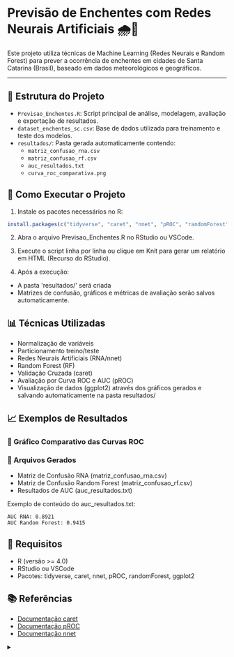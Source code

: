 # Previsão de Enchentes com Redes Neurais Artificiais 🌧️🤖

Este projeto utiliza técnicas de Machine Learning (Redes Neurais e Random Forest) para prever a ocorrência de enchentes em cidades de Santa Catarina (Brasil), baseado em dados meteorológicos e geográficos.

---

## 📁 Estrutura do Projeto

- `Previsao_Enchentes.R`: Script principal de análise, modelagem, avaliação e exportação de resultados.
- `dataset_enchentes_sc.csv`: Base de dados utilizada para treinamento e teste dos modelos.
- `resultados/`: Pasta gerada automaticamente contendo:
  - `matriz_confusao_rna.csv`
  - `matriz_confusao_rf.csv`
  - `auc_resultados.txt`
  - `curva_roc_comparativa.png`

## 🚀 Como Executar o Projeto

1. Instale os pacotes necessários no R:

```r
install.packages(c("tidyverse", "caret", "nnet", "pROC", "randomForest", "ggplot2"))
```

2. Abra o arquivo Previsao_Enchentes.R no RStudio ou VSCode.

3. Execute o script linha por linha ou clique em Knit para gerar um relatório em HTML (Recurso do RStudio). 

4. Após a execução:

- A pasta 'resultados/' será criada
- Matrizes de confusão, gráficos e métricas de avaliação serão salvos automaticamente.

## 📊 Técnicas Utilizadas

- Normalização de variáveis
- Particionamento treino/teste
- Redes Neurais Artificiais (RNA/nnet)
- Random Forest (RF)
- Validação Cruzada (caret)
- Avaliação por Curva ROC e AUC (pROC)
- Visualização de dados (ggplot2) através dos gráficos gerados e salvando automaticamente na pasta resultados/


## 📈 Exemplos de Resultados

### 🎯 Gráfico Comparativo das Curvas ROC

<p align="center">

### 📄 Arquivos Gerados

- Matriz de Confusão RNA (matriz_confusao_rna.csv)
- Matriz de Confusão Random Forest (matriz_confusao_rf.csv)
- Resultados de AUC (auc_resultados.txt)

Exemplo de conteúdo do auc_resultados.txt:

```nginx
AUC RNA: 0.8921
AUC Random Forest: 0.9415
```

## 📜 Requisitos

- R (versão >= 4.0)
- RStudio ou VSCode
- Pacotes: tidyverse, caret, nnet, pROC, randomForest, ggplot2

## 📚 Referências

- [Documentação caret](https://topepo.github.io/caret/index.html)
- [Documentação pROC](https://cran.r-project.org/web/packages/pROC/pROC.pdf)
- [Documentação nnet](https://cran.r-project.org/web/packages/nnet/nnet.pdf)

<details>

<summary></summary>

### ✍️ Autoria
Projeto desenvolvido para o Mestrado Profissional em Computação Aplicada - UNIVALI<br>
Matéria: INTRODUÇÃO A INTELIGÊNCIA ARTIFICIAL<br>
Professores:
<br>
 - Anita Maria da Rocha Fernandes
 - Raimundo Celeste Ghizoni Teive
 - Rudimar Luiz Scaranto Dazzi
<br>
Auxílio de suporte técnico da OpenAI ChatGPT<br>
Adaptado e customizado por <a href="https://github.com/DWan-Dall">DWD</a>💜.

</details>

